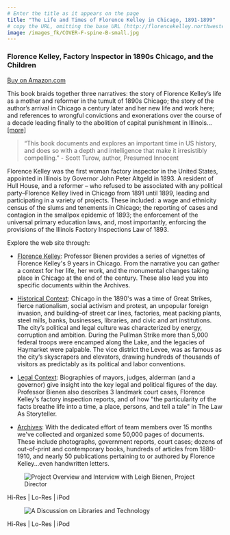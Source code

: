 ```yaml
---
# Enter the title as it appears on the page
title: "The Life and Times of Florence Kelley in Chicago, 1891-1899"
# copy the URL, omitting the base URL (http://florencekelley.northwestern.edu/)
image: /images_fk/COVER-F-spine-B-small.jpg
---
```


### Florence Kelley, Factory Inspector in 1890s Chicago, and the Children

[Buy on Amazon.com](http://www.amazon.com/Florence-Kelley-Children-Factory-Inspector/dp/0692291180)

This book braids together three narratives: the story of Florence Kelley’s life as a mother and reformer in the tumult of 1890s Chicago; the story of the author’s arrival in Chicago a century later and her new life and work here; and references to wrongful convictions and exonerations over the course of a decade leading finally to the abolition of capital punishment in Illinois...[[more]](http://florencekelley.northwestern.edu/about/book)

> “This book documents and explores an important time in US history, and does so with a depth and intelligence that make it irresistibly compelling.” - Scott Turow, author, Presumed Innocent

Florence Kelley was the first woman factory inspector in the United States, appointed in Illinois by Governor John Peter Altgeld in 1893. A resident of Hull House, and a reformer – who refused to be associated with any political party–Florence Kelley lived in Chicago from 1891 until 1899, leading and participating in a variety of projects. These included: a wage and ethnicity census of the slums and tenements in Chicago; the reporting of cases and contagion in the smallpox epidemic of 1893; the enforcement of the universal primary education laws, and, most importantly, enforcing the provisions of the Illinois Factory Inspections Law of 1893.

Explore the web site through:

- [Florence Kelley](http://florencekelley.northwestern.edu/florence): Professor Bienen provides a series of vignettes of Florence Kelley's 9 years in Chicago. From the narrative you can gather a context for her life, her work, and the monumental changes taking place in Chicago at the end of the century. These also lead you into specific documents within the Archives.

- [Historical Context](http://florencekelley.northwestern.edu/historical/): Chicago in the 1890's was a time of Great Strikes, fierce nationalism, social activism and protest, an unpopular foreign invasion, and building–of street car lines, factories, meat packing plants, steel mills, banks, businesses, libraries, and civic and art institutions. The city’s political and legal culture was characterized by energy, corruption and ambition. During the Pullman Strike more than 5,000 federal troops were encamped along the Lake, and the legacies of Haymarket were palpable. The vice district the Levee, was as famous as the city’s skyscrapers and elevators, drawing hundreds of thousands of visitors as predictably as its political and labor conventions.

- [Legal Context](http://florencekelley.northwestern.edu/legal): Biographies of mayors, judges, alderman (and a governor) give insight into the key legal and political figures of the day. Professor Bienen also describes 3 landmark court cases, Florence Kelley's factory inspection reports, and of how "the particularity of the facts breathe life into a time, a place, persons, and tell a tale" in The Law As Storyteller.

- [Archives](http://florencekelley.northwestern.edu/archives/): With the dedicated effort of team members over 15 months we've collected and organized some 50,000 pages of documents. These include photographs, government reports, court cases; dozens of out-of-print and contemporary books, hundreds of articles from 1880-1910, and nearly 50 publications pertaining to or authored by Florence Kelley...even handwritten letters.

<section class="section">
    <div class="tiles">
        <div class="tile is-ancestor has-text-centered">
            <div class="tile">
                <figure class="image is-128x128">
                    <img src="/img/videoStill1a.jpg" title="Project Overview and Interview with Leigh Bienen, Project Director">
                </figure>
                <p>Hi-Res | Lo-Res | iPod</p>
            </div>
            <div class="tile">
                <figure class="image is-128x128">
                    <img src="/img/videoStill2a.jpg" title="A Discussion on Libraries and Technology">
                </figure>
                <p>Hi-Res | Lo-Res | iPod</p>
            </div>
        </div>
    </div>
</section>